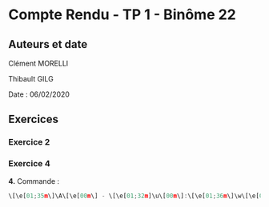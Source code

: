 # Compte Rendu - TP 1 - Binôme 22
## Auteurs et date
Clément MORELLI

Thibault GILG

Date : 06/02/2020

## Exercices
### Exercice 2


### Exercice 4

**4.**  Commande :
```javascript
\[\e[01;35m\]\A\[\e[00m\] - \[\e[01;32m]\u\[00m\]:\[\e[01;36m\]\w\[\e[00m\]\$
```
